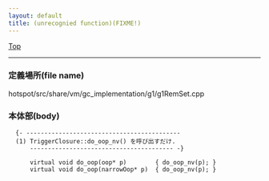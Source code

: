 ```yaml
---
layout: default
title: (unrecognied function)(FIXME!)
---
```

[Top](../index.html)

--- 
### 定義場所(file name)
hotspot/src/share/vm/gc_implementation/g1/g1RemSet.cpp


### 本体部(body)
```
  {- -------------------------------------------
  (1) TriggerClosure::do_oop_nv() を呼び出すだけ.
      ---------------------------------------- -}

	  virtual void do_oop(oop* p)        { do_oop_nv(p); }
	  virtual void do_oop(narrowOop* p)  { do_oop_nv(p); }
	
```


